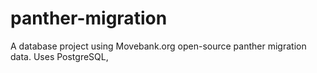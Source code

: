 # panther-migration
A database project using Movebank.org open-source panther migration data. Uses PostgreSQL, 
